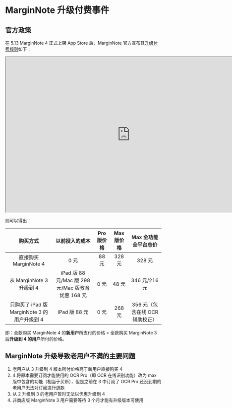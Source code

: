 # MarginNote 升级付费事件

## 官方政策

在 5.13 MarginNote 4 正式上架 App Store 后，MarginNote 官方宣布其[升级付费规则](https://www.wolai.com/fVnQxo27c5KMRavEaGWLh9)如下：

<iframe src="https://www.wolai.com/fVnQxo27c5KMRavEaGWLh9" width="800px" height="500px"></iframe>

则可以得出：

|               购买方式                |                 以前投入的成本                 | Pro 版价格 | Max 版价格 |     Max 全功能全平台总价     |
| :-------------------------------: | :-------------------------------------: | :-----: | :-----: | :------------------: |
|         直接购买 MarginNote 4         |                   0 元                   |  88 元   |  328 元  |        328 元         |
|       从 MarginNote 3 升级到 4        | iPad 版 88 元/Mac 版 298 元/Mac 版教育优惠 168 元 |   0 元   |  48 元   |     346 元/216 元      |
| 只购买了 iPad 版 MarginNote 3 的用户升级到 4 |               iPad 版 88 元               |   0 元   |  268 元  | 356 元（包含在线 OCR 辅助校正） |

即：全款购买 MarginNote 4 的**新用户**所支付的价格 > 全款购买 MarginNote 3 后**升级到 4 的用户**所付的价格。

## MarginNote 升级导致老用户不满的主要问题

1. 老用户从 3 升级到 4 版本所付价格高于新用户直接购买 4
2. 4 将原本需要订阅才能使用的 OCR Pro（即 OCR 在线识别功能）改为 max 版中包含的功能（相当于买断），但是之前在 3 中订阅了 OCR Pro 还没到期的老用户无法对订阅进行退款
3. 从 2 升级到 3 的老用户暂时无法以优惠升级到 4
4. 非商店版 MarginNote 3 用户需要等待 3 个月才能有升级版本可使用